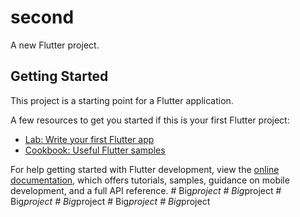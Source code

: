 # second

A new Flutter project.

## Getting Started

This project is a starting point for a Flutter application.

A few resources to get you started if this is your first Flutter project:

- [Lab: Write your first Flutter app](https://docs.flutter.dev/get-started/codelab)
- [Cookbook: Useful Flutter samples](https://docs.flutter.dev/cookbook)

For help getting started with Flutter development, view the
[online documentation](https://docs.flutter.dev/), which offers tutorials,
samples, guidance on mobile development, and a full API reference.
#   B i g _ p r o j e c t  
 #   B i g _ p r o j e c t  
 #   B i g _ p r o j e c t  
 #   B i g _ p r o j e c t  
 #   B i g _ p r o j e c t  
 #   B i g _ p r o j e c t  
 